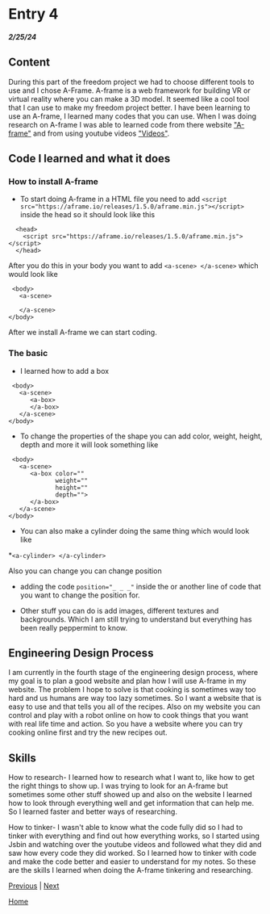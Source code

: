 # Entry 4
##### 2/25/24

## Content 
During this part of the freedom project we had to choose different tools to use and I chose A-Frame. A-frame is a web framework for building VR or virtual reality where you can make a 3D model. It seemed like a cool tool that I can use to make my freedom project better. I have been learning to use an A-frame, I learned many codes that you can use. When I was doing research on A-frame I was able to learned code from there website ["A-frame"](https://aframe.io/docs/1.5.0/introduction/) and from using youtube videos ["Videos"](https://www.youtube.com/watch?v=ktjMCanKNLk&list=PL8MkBHej75fJD-HveDzm4xKrciC5VfYuV).

## Code I learned and what it does

### How to install A-frame
* To start doing A-frame in a HTML file you need to add ````<script src="https://aframe.io/releases/1.5.0/aframe.min.js"></script>```` inside the head so it should look like this
````
  <head>
    <script src="https://aframe.io/releases/1.5.0/aframe.min.js"></script>
  </head>
````
After you do this in your body you want to add ````<a-scene> </a-scene>```` which would look like
````
 <body>
   <a-scene>

   </a-scene>
</body>
````

After we install A-frame we can start coding.

### The basic

* I learned how to add a box
````
 <body>
   <a-scene>
      <a-box>
      </a-box>
   </a-scene>
</body>

````

* To change the properties of the shape you can add color, weight, height, depth and more it will look something like
````
 <body>
   <a-scene>
      <a-box color=""
             weight=""
             height=""
             depth="">
      </a-box>
   </a-scene>
</body>

````

* You can also make a cylinder doing the same thing which would look like

*````<a-cylinder> </a-cylinder>````

Also you can change you can change position 

* adding the code ````position="_ _ _"```` inside the <a-box> or another line of code that you want to change the position for.

* Other stuff you can do is add images, different textures and backgrounds. Which I am still trying to understand but everything has been really peppermint to know. 

  
## Engineering Design Process
I am currently in the fourth stage of the engineering design process, where my goal is to plan a good website and plan how I will use A-frame in my website. The problem I hope to solve is that cooking is sometimes way too hard and us humans are way too lazy sometimes. So I want a website that is easy to use and that tells you all of the recipes. Also on my website you can control and play with a robot online on how to cook things that you want with real life time and action. So you have a website where you can try cooking online first and try the new recipes out.



## Skills 

How to research- I learned how to research what I want to, like how to get the right things to show up. I was trying to look for an A-frame but sometimes some other stuff showed up and also on the website I learned how to look through everything well and get information that can help me. So I learned faster and better ways of researching.

How to tinker- I wasn't able to know what the code fully did so I had to tinker with everything and find out how everything works, so I started using Jsbin and watching over the youtube videos and followed what they did and saw how every code they did worked. So I learned how to tinker with code and make the code better and easier to understand for my notes. So these are the skills I learned when doing the A-frame tinkering and researching.




[Previous](entry02.md) | [Next](entry04.md)

[Home](../README.md)




